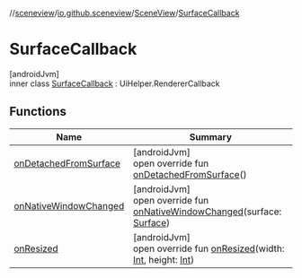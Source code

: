 //[sceneview](../../../../index.md)/[io.github.sceneview](../../index.md)/[SceneView](../index.md)/[SurfaceCallback](index.md)

# SurfaceCallback

[androidJvm]\
inner class [SurfaceCallback](index.md) : UiHelper.RendererCallback

## Functions

| Name | Summary |
|---|---|
| [onDetachedFromSurface](on-detached-from-surface.md) | [androidJvm]<br>open override fun [onDetachedFromSurface](on-detached-from-surface.md)() |
| [onNativeWindowChanged](on-native-window-changed.md) | [androidJvm]<br>open override fun [onNativeWindowChanged](on-native-window-changed.md)(surface: [Surface](https://developer.android.com/reference/kotlin/android/view/Surface.html)) |
| [onResized](on-resized.md) | [androidJvm]<br>open override fun [onResized](on-resized.md)(width: [Int](https://kotlinlang.org/api/latest/jvm/stdlib/kotlin/-int/index.html), height: [Int](https://kotlinlang.org/api/latest/jvm/stdlib/kotlin/-int/index.html)) |
